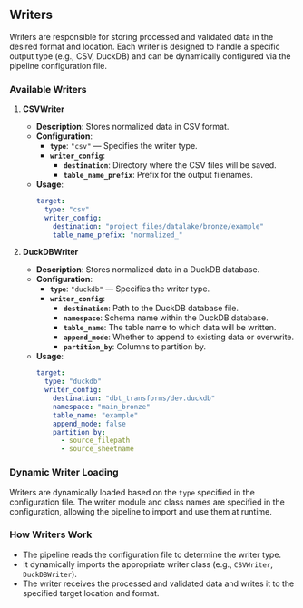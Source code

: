 ## Writers

Writers are responsible for storing processed and validated data in the desired format and location. Each writer is designed to handle a specific output type (e.g., CSV, DuckDB) and can be dynamically configured via the pipeline configuration file.

### Available Writers

1. **CSVWriter**
   - **Description**: Stores normalized data in CSV format.
   - **Configuration**:
     - **`type`**: `"csv"` — Specifies the writer type.
     - **`writer_config`**:
       - **`destination`**: Directory where the CSV files will be saved.
       - **`table_name_prefix`**: Prefix for the output filenames.
   - **Usage**:
     ```yaml
     target:
       type: "csv"
       writer_config:
         destination: "project_files/datalake/bronze/example"
         table_name_prefix: "normalized_"
     ```

2. **DuckDBWriter**
   - **Description**: Stores normalized data in a DuckDB database.
   - **Configuration**:
     - **`type`**: `"duckdb"` — Specifies the writer type.
     - **`writer_config`**:
       - **`destination`**: Path to the DuckDB database file.
       - **`namespace`**: Schema name within the DuckDB database.
       - **`table_name`**: The table name to which data will be written.
       - **`append_mode`**: Whether to append to existing data or overwrite.
       - **`partition_by`**: Columns to partition by.
   - **Usage**:
     ```yaml
     target:
       type: "duckdb"
       writer_config:
         destination: "dbt_transforms/dev.duckdb"
         namespace: "main_bronze"
         table_name: "example"
         append_mode: false
         partition_by:
           - source_filepath
           - source_sheetname
     ```

### Dynamic Writer Loading

Writers are dynamically loaded based on the `type` specified in the configuration file. The writer module and class names are specified in the configuration, allowing the pipeline to import and use them at runtime.

### How Writers Work

- The pipeline reads the configuration file to determine the writer type.
- It dynamically imports the appropriate writer class (e.g., `CSVWriter`, `DuckDBWriter`).
- The writer receives the processed and validated data and writes it to the specified target location and format.
